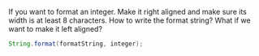 If you want to format an integer. Make it right aligned and make sure its width is at least 8 characters. How to write the format string? What if we want to make it left aligned?

```java
String.format(formatString, integer);
```